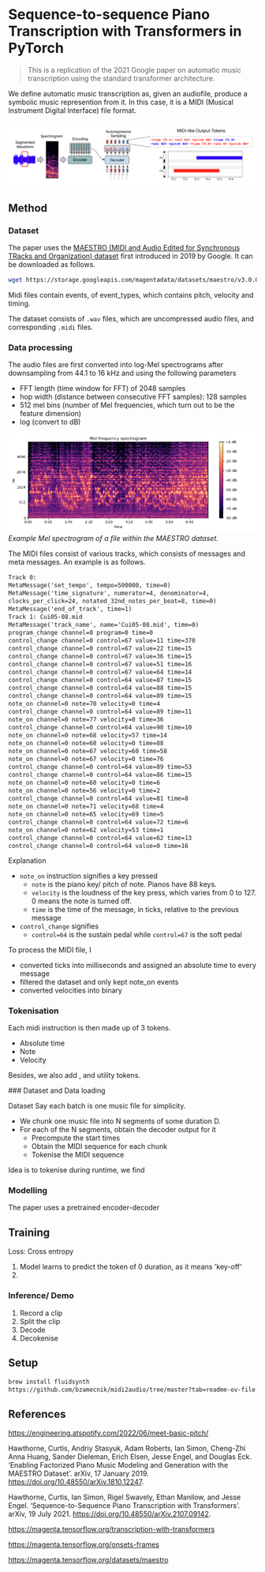# Sequence-to-sequence Piano Transcription with Transformers in PyTorch

> This is a replication of the 2021 Google paper on automatic music transcription using the standard transformer architecture.

We define automatic music transcription as, given an audiofile, produce a symbolic music represention from it. In this case, it is a MIDI (Musical Instrument Digital Interface) file format.

![](media/main.png)

## Method

### Dataset

The paper uses the [MAESTRO (MIDI and Audio Edited for Synchronous TRacks and Organization) dataset](https://magenta.tensorflow.org/datasets/maestro) first introduced in 2019 by Google. It can be downloaded as follows.

```bash
wget https://storage.googleapis.com/magentadata/datasets/maestro/v3.0.0/maestro-v3.0.0.zip
```

Midi files contain events, of event_types, which contains pitch, velocity and timing.

The dataset consists of `.wav` files, which are uncompressed audio files, and corresponding `.midi` files.

### Data processing

The audio files are first converted into log-Mel spectrograms after downsampling from 44.1 to 16 kHz and using the following parameters

- FFT length (time window for FFT) of 2048 samples
- hop width (distance between consecutive FFT samples): 128 samples
- 512 mel bins (number of Mel frequencies, which turn out to be the feature dimension)
- log (convert to dB)

![](media/mel.png)
_Example Mel spectrogram of a file within the MAESTRO dataset._

The MIDI files consist of various tracks, which consists of messages and meta messages. An example is as follows.

```text
Track 0:
MetaMessage('set_tempo', tempo=500000, time=0)
MetaMessage('time_signature', numerator=4, denominator=4, clocks_per_click=24, notated_32nd_notes_per_beat=8, time=0)
MetaMessage('end_of_track', time=1)
Track 1: Cui05-08.mid
MetaMessage('track_name', name='Cui05-08.mid', time=0)
program_change channel=0 program=0 time=0
control_change channel=0 control=67 value=11 time=370
control_change channel=0 control=67 value=22 time=15
control_change channel=0 control=67 value=36 time=15
control_change channel=0 control=67 value=51 time=16
control_change channel=0 control=67 value=64 time=14
control_change channel=0 control=64 value=87 time=15
control_change channel=0 control=64 value=88 time=15
control_change channel=0 control=64 value=89 time=15
note_on channel=0 note=70 velocity=0 time=4
control_change channel=0 control=64 value=89 time=11
note_on channel=0 note=77 velocity=0 time=36
control_change channel=0 control=64 value=90 time=10
note_on channel=0 note=68 velocity=57 time=14
note_on channel=0 note=68 velocity=0 time=88
note_on channel=0 note=67 velocity=60 time=58
note_on channel=0 note=67 velocity=0 time=76
control_change channel=0 control=64 value=89 time=53
control_change channel=0 control=64 value=86 time=15
note_on channel=0 note=60 velocity=0 time=6
note_on channel=0 note=56 velocity=0 time=2
control_change channel=0 control=64 value=81 time=8
note_on channel=0 note=71 velocity=68 time=4
note_on channel=0 note=65 velocity=69 time=5
control_change channel=0 control=64 value=72 time=6
note_on channel=0 note=62 velocity=53 time=1
control_change channel=0 control=64 value=62 time=13
control_change channel=0 control=64 value=0 time=16
```

Explanation

- `note_on` instruction signifies a key pressed
  - `note` is the piano key/ pitch of note. Pianos have 88 keys.
  - `velocity` is the loudness of the key press, which varies from 0 to 127. 0 means the note is turned off.
  - `time` is the time of the message, in ticks, relative to the previous message
- `control_change` signifies
  - `control=64` is the sustain pedal while `control=67` is the soft pedal

To process the MIDI file, I

- converted ticks into milliseconds and assigned an absolute time to every message
- filtered the dataset and only kept note_on events
- converted velocities into binary

### Tokenisation

Each midi instruction is then made up of 3 tokens.

- Absolute time
- Note
- Velocity

Besides, we also add <bos>, <eos> and <pad> utility tokens.

### Dataset and Data loading

Dataset
Say each batch is one music file for simplicity.

- We chunk one music file into N segments of some duration D.
- For each of the N segments, obtain the decoder output for it
  - Precompute the start times
  - Obtain the MIDI sequence for each chunk
  - Tokenise the MIDI sequence

Idea is to tokenise during runtime, we find

### Modelling

The paper uses a pretrained encoder-decoder

## Training

Loss: Cross entropy

1. Model learns to predict the token of 0 duration, as it means 'key-off'
2.

### Inference/ Demo

1. Record a clip
2. Split the clip
3. Decode
4. Decokenise

## Setup

```
brew install fluidsynth
https://github.com/bzamecnik/midi2audio/tree/master?tab=readme-ov-file
```

## References

https://engineering.atspotify.com/2022/06/meet-basic-pitch/

Hawthorne, Curtis, Andriy Stasyuk, Adam Roberts, Ian Simon, Cheng-Zhi Anna Huang, Sander Dieleman, Erich Elsen, Jesse Engel, and Douglas Eck. ‘Enabling Factorized Piano Music Modeling and Generation with the MAESTRO Dataset’. arXiv, 17 January 2019. https://doi.org/10.48550/arXiv.1810.12247.

Hawthorne, Curtis, Ian Simon, Rigel Swavely, Ethan Manilow, and Jesse Engel. ‘Sequence-to-Sequence Piano Transcription with Transformers’. arXiv, 19 July 2021. https://doi.org/10.48550/arXiv.2107.09142.

https://magenta.tensorflow.org/transcription-with-transformers

https://magenta.tensorflow.org/onsets-frames

https://magenta.tensorflow.org/datasets/maestro
